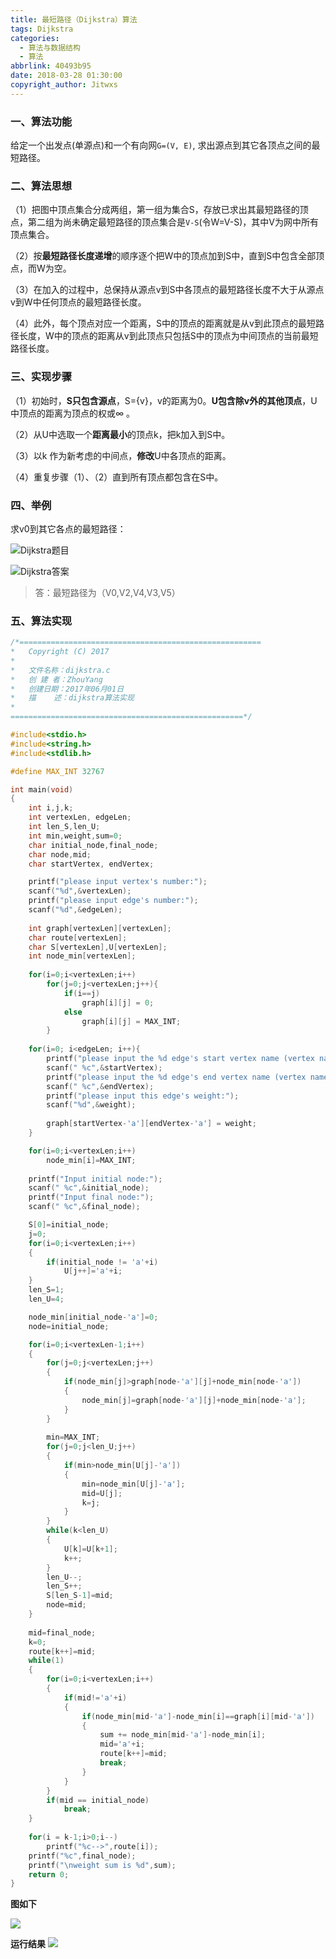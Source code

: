 ```yaml
---
title: 最短路径（Dijkstra）算法
tags: Dijkstra
categories:
  - 算法与数据结构
  - 算法
abbrlink: 40493b95
date: 2018-03-28 01:30:00
copyright_author: Jitwxs
---
```


### 一、算法功能

给定一个出发点(单源点)和一个有向网`G=(V, E)`, 求出源点到其它各顶点之间的最短路径。

### 二、算法思想

（1）把图中顶点集合分成两组，第一组为集合S，存放已求出其最短路径的顶点，第二组为尚未确定最短路径的顶点集合是`V-S`(令W=V-S)，其中V为网中所有顶点集合。

（2）按**最短路径长度递增**的顺序逐个把W中的顶点加到S中，直到S中包含全部顶点，而W为空。

（3）在加入的过程中，总保持从源点v到S中各顶点的最短路径长度不大于从源点v到W中任何顶点的最短路径长度。

（4）此外，每个顶点对应一个距离，S中的顶点的距离就是从v到此顶点的最短路径长度，W中的顶点的距离从v到此顶点只包括S中的顶点为中间顶点的当前最短路径长度。

### 三、实现步骤

（1）初始时，**S只包含源点**，S={v}，v的距离为0。**U包含除v外的其他顶点**，U中顶点的距离为顶点的权或∞ 。

（2）从U中选取一个**距离最小**的顶点k，把k加入到S中。

（3）以k 作为新考虑的中间点，**修改**U中各顶点的距离。

（4）重复步骤（1）、（2）直到所有顶点都包含在S中。

### 四、举例

求v0到其它各点的最短路径：

![Dijkstra题目](https://cdn.jsdelivr.net/gh/jitwxs/cdn/blog/posts/20170924022726419.png)

![Dijkstra答案](https://cdn.jsdelivr.net/gh/jitwxs/cdn/blog/posts/20170924022801653.png)

> 答：最短路径为（V0,V2,V4,V3,V5）

### 五、算法实现

```c
/*======================================================
*   Copyright (C) 2017
*   
*   文件名称：dijkstra.c
*   创 建 者：ZhouYang
*   创建日期：2017年06月01日
*   描    述：dijkstra算法实现
*
====================================================*/

#include<stdio.h>
#include<string.h>
#include<stdlib.h>

#define MAX_INT 32767

int main(void)
{
	int i,j,k;
	int vertexLen, edgeLen;
	int len_S,len_U;
	int min,weight,sum=0;
	char initial_node,final_node;
	char node,mid;
	char startVertex, endVertex;

	printf("please input vertex's number:");
	scanf("%d",&vertexLen);
	printf("please input edge's number:");
	scanf("%d",&edgeLen);
	
	int graph[vertexLen][vertexLen];
	char route[vertexLen];
	char S[vertexLen],U[vertexLen];
	int node_min[vertexLen];
	
	for(i=0;i<vertexLen;i++)
		for(j=0;j<vertexLen;j++){
			if(i==j)
				graph[i][j] = 0;
			else
				graph[i][j] = MAX_INT;
		}
	
	for(i=0; i<edgeLen; i++){
		printf("please input the %d edge's start vertex name (vertex name from a to %c):",i+1,'a'+vertexLen-1);
		scanf(" %c",&startVertex);
		printf("please input the %d edge's end vertex name (vertex name from a to %c):",i+1,'a'+vertexLen-1);
		scanf(" %c",&endVertex);
		printf("please input this edge's weight:");
		scanf("%d",&weight);
		
		graph[startVertex-'a'][endVertex-'a'] = weight;	
	}

	for(i=0;i<vertexLen;i++)
		node_min[i]=MAX_INT;
	
	printf("Input initial node:");
	scanf(" %c",&initial_node);
	printf("Input final node:");
	scanf(" %c",&final_node);

	S[0]=initial_node;
	j=0;
	for(i=0;i<vertexLen;i++)
	{
		if(initial_node != 'a'+i)
			U[j++]='a'+i;
	}
	len_S=1;
	len_U=4;

	node_min[initial_node-'a']=0;
	node=initial_node;

	for(i=0;i<vertexLen-1;i++)
	{
		for(j=0;j<vertexLen;j++)
		{
			if(node_min[j]>graph[node-'a'][j]+node_min[node-'a'])
			{
				node_min[j]=graph[node-'a'][j]+node_min[node-'a'];
			}
		}
		
		min=MAX_INT;
		for(j=0;j<len_U;j++)
		{
			if(min>node_min[U[j]-'a'])
			{
				min=node_min[U[j]-'a'];
				mid=U[j];
				k=j;
			}
		}
		while(k<len_U)
		{
			U[k]=U[k+1];
			k++;
		}
		len_U--;
		len_S++;
		S[len_S-1]=mid;
		node=mid;
	}
	
	mid=final_node;
	k=0;
	route[k++]=mid;
	while(1)
	{	
		for(i=0;i<vertexLen;i++)
		{
			if(mid!='a'+i)
			{
				if(node_min[mid-'a']-node_min[i]==graph[i][mid-'a'])
				{
					sum += node_min[mid-'a']-node_min[i];
					mid='a'+i;
					route[k++]=mid;
					break;
				}
			}
		}
		if(mid == initial_node)
			break;
	}
	
	for(i = k-1;i>0;i--)
		printf("%c-->",route[i]);
	printf("%c",final_node);
	printf("\nweight sum is %d",sum);
	return 0;
}

```

**图如下**

![](https://cdn.jsdelivr.net/gh/jitwxs/cdn/blog/posts/20170606212248641.png)

**运行结果**
![](https://cdn.jsdelivr.net/gh/jitwxs/cdn/blog/posts/20170606220125628.png)
